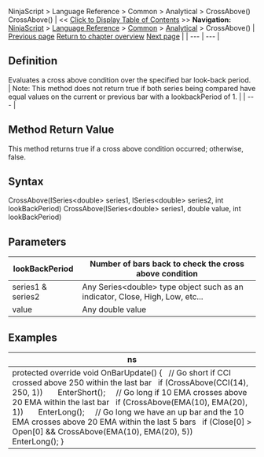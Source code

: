 ﻿
NinjaScript \> Language Reference \> Common \> Analytical \> CrossAbove()
CrossAbove()
| \<\< [Click to Display Table of Contents](crossabove.md) \>\> **Navigation:**     [NinjaScript](ninjascript.md) \> [Language Reference](language_reference_wip.md) \> [Common](common.md) \> [Analytical](market_data.md) \> CrossAbove() | [Previous page](countif.md) [Return to chapter overview](market_data.md) [Next page](crossbelow.md) |
| --- | --- |
## Definition
Evaluates a cross above condition over the specified bar look\-back period. 
 
| Note: This method does not return true if both series being compared have equal values on the current or previous bar with a lookbackPeriod of 1\. |
| --- |
 
## Method Return Value
This method returns true if a cross above condition occurred; otherwise, false.
 
## Syntax
CrossAbove(ISeries\<double\> series1, ISeries\<double\> series2, int lookBackPeriod)
CrossAbove(ISeries\<double\> series1, double value, int lookBackPeriod)
## Parameters
| lookBackPeriod | Number of bars back to check the cross above condition |
| --- | --- |
| series1 \& series2 | Any Series\<double\> type object such as an indicator, Close, High, Low, etc... |
| value | Any double value |
## 
## Examples
| ns |
| --- |
| protected override void OnBarUpdate() {    // Go short if CCI crossed above 250 within the last bar    if (CrossAbove(CCI(14), 250, 1))        EnterShort();      // Go long if 10 EMA crosses above 20 EMA within the last bar    if (CrossAbove(EMA(10), EMA(20), 1))        EnterLong();      // Go long we have an up bar and the 10 EMA crosses above 20 EMA within the last 5 bars    if (Close\[0] \> Open\[0] \&\& CrossAbove(EMA(10), EMA(20), 5))        EnterLong(); } |

